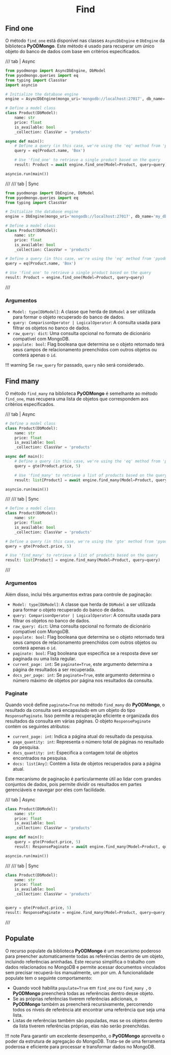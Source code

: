 # <center>Find</center>

## Find one

O método `find_one` está disponível nas classes `AsyncDbEngine` e `DbEngine` da biblioteca **PyODMongo**. Este método é usado para recuperar um único objeto do banco de dados com base em critérios especificados.

/// tab | Async
```python hl_lines="21"
from pyodmongo import AsyncDbEngine, DbModel
from pyodmongo.queries import eq
from typing import ClassVar
import asyncio

# Initialize the database engine
engine = AsyncDbEngine(mongo_uri='mongodb://localhost:27017', db_name='my_db')

# Define a model class
class Product(DbModel):
    name: str
    price: float
    is_available: bool
    _collection: ClassVar = 'products'

async def main():
    # Define a query (in this case, we're using the 'eq' method from 'pyodmongo.queries')
    query = eq(Product.name, 'Box')

    # Use 'find_one' to retrieve a single product based on the query
    result: Product = await engine.find_one(Model=Product, query=query)

asyncio.run(main())
```
///
/// tab | Sync
```python hl_lines="19"
from pyodmongo import DbEngine, DbModel
from pyodmongo.queries import eq
from typing import ClassVar

# Initialize the database engine
engine = DbEngine(mongo_uri='mongodb://localhost:27017', db_name='my_db')

# Define a model class
class Product(DbModel):
    name: str
    price: float
    is_available: bool
    _collection: ClassVar = 'products'

# Define a query (in this case, we're using the 'eq' method from 'pyodmongo.queries')
query = eq(Product.name, 'Box')

# Use 'find_one' to retrieve a single product based on the query
result: Product = engine.find_one(Model=Product, query=query)
```
///

### Argumentos

- `Model: type[DbModel]`: A classe que herda de `DbModel` a ser utilizada para formar o objeto recuperado do banco de dados.
- `query: ComparisonOperator | LogicalOperator`: A consulta usada para filtrar os objetos no banco de dados.
- `raw_query: dict`: Uma consulta opcional no formato de dicionário compatível com MongoDB.
- `populate: bool`: Flag booleana que determina se o objeto retornado terá seus campos de relacionamento preenchidos com outros objetos ou conterá apenas o `id`.

!!! warning
    Se `raw_query` for passado, `query` não será considerado.

## Find many

O método `find_many` na biblioteca **PyODMongo** é semelhante ao método `find_one`, mas recupera uma lista de objetos que correspondem aos critérios especificados.

/// tab | Async
```python hl_lines="13"
# Define a model class
class Product(DbModel):
    name: str
    price: float
    is_available: bool
    _collection: ClassVar = 'products'

async def main():
    # Define a query (in this case, we're using the 'eq' method from 'pyodmongo.queries')
    query = gte(Product.price, 5)

    # Use 'find_many' to retrieve a list of products based on the query
    result: list[Product] = await engine.find_many(Model=Product, query=query)

asyncio.run(main())
```
///
/// tab | Sync
```python hl_lines="12"
# Define a model class
class Product(DbModel):
    name: str
    price: float
    is_available: bool
    _collection: ClassVar = 'products'

# Define a query (in this case, we're using the 'gte' method from 'pyodmongo.queries')
query = gte(Product.price, 5)

# Use 'find_many' to retrieve a list of products based on the query
result: list[Product] = engine.find_many(Model=Product, query=query)
```
///

### Argumentos

Além disso, inclui três argumentos extras para controle de paginação:

- `Model: type[DbModel]`: A classe que herda de `DbModel` a ser utilizada para formar o objeto recuperado do banco de dados.
- `query: ComparisonOperator | LogicalOperator`: A consulta usada para filtrar os objetos no banco de dados.
- `raw_query: dict`: Uma consulta opcional no formato de dicionário compatível com MongoDB.
- `populate: bool`: Flag booleana que determina se o objeto retornado terá seus campos de relacionamento preenchidos com outros objetos ou conterá apenas o `id`.
- `paginate: bool`: Flag booleana que especifica se a resposta deve ser paginada ou uma lista regular.
- `current_page: int`: Se `paginate=True`, este argumento determina a página de resultados a ser recuperada.
- `docs_per_page: int`: Se `paginate=True`, este argumento determina o número máximo de objetos por página nos resultados da consulta.

### Paginate

Quando você define `paginate=True` no método `find_many` do **PyODMongo**, o resultado da consulta será encapsulado em um objeto do tipo `ResponsePaginate`. Isso permite a recuperação eficiente e organizada dos resultados da consulta em várias páginas. O objeto `ResponsePaginate` contém os seguintes atributos:

- `current_page: int`: Indica a página atual do resultado da pesquisa.
- `page_quantity: int`: Representa o número total de páginas no resultado da pesquisa.
- `docs_quantity: int`: Especifica a contagem total de objetos encontrados na pesquisa.
- `docs: list[Any]`: Contém a lista de objetos recuperados para a página atual.

Este mecanismo de paginação é particularmente útil ao lidar com grandes conjuntos de dados, pois permite dividir os resultados em partes gerenciáveis e navegar por eles com facilidade.

/// tab | Async
```python hl_lines="9"
class Product(DbModel):
    name: str
    price: float
    is_available: bool
    _collection: ClassVar = 'products'

async def main():
    query = gte(Product.price, 5)
    result: ResponsePaginate = await engine.find_many(Model=Product, query=query, paginate=True)

asyncio.run(main())
```
///
/// tab | Sync
```python hl_lines="9"
class Product(DbModel):
    name: str
    price: float
    is_available: bool
    _collection: ClassVar = 'products'


query = gte(Product.price, 5)
result: ResponsePaginate = engine.find_many(Model=Product, query=query, paginate=True)
```
///

## Populate

O recurso populate da biblioteca **PyODMongo** é um mecanismo poderoso para preencher automaticamente todas as referências dentro de um objeto, incluindo referências aninhadas. Este recurso simplifica o trabalho com dados relacionados no MongoDB e permite acessar documentos vinculados sem precisar recuperá-los manualmente, um por um. A funcionalidade populate tem o seguinte comportamento:

- Quando você habilita `populate=True` em `find_one` ou `find_many `, o **PyODMongo** preencherá todas as referências dentro desse objeto.
- Se as próprias referências tiverem referências adicionais, o **PyODMongo** também as preencherá recursivamente, percorrendo todos os níveis de referência até encontrar uma referência que seja uma lista.
- Listas de referências também são populadas, mas se os objetos dentro da lista tiverem referências próprias, elas não serão preenchidas.

!!! note
    Para garantir um excelente desempenho, o **PyODMongo** aproveita o poder da estrutura de agregação do MongoDB. Trata-se de uma ferramenta poderosa e eficiente para processar e transformar dados no MongoDB.

